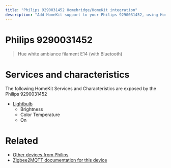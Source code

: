 ```yaml
---
title: "Philips 9290031452 Homebridge/HomeKit integration"
description: "Add HomeKit support to your Philips 9290031452, using Homebridge, Zigbee2MQTT and homebridge-z2m."
---
```

<!---
This file has been GENERATED using src/docgen/docgen.ts
DO NOT EDIT THIS FILE MANUALLY!
-->
# Philips 9290031452
> Hue white ambiance filament E14 (with Bluetooth)


# Services and characteristics
The following HomeKit Services and Characteristics are exposed by
the Philips 9290031452

* [Lightbulb](../../light.md)
  * Brightness
  * Color Temperature
  * On


# Related
* [Other devices from Philips](../index.md#philips)
* [Zigbee2MQTT documentation for this device](https://www.zigbee2mqtt.io/devices/9290031452.html)